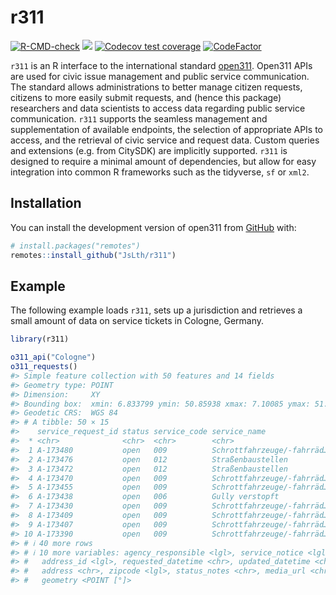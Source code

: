 
<!-- README.md is generated from README.Rmd. Please edit that file -->

# r311

<!-- badges: start -->

[![R-CMD-check](https://github.com/JsLth/r311/actions/workflows/R-CMD-check.yaml/badge.svg)](https://github.com/JsLth/r311/actions/workflows/R-CMD-check.yaml)
[![](https://www.r-pkg.org/badges/version/r311)](https://cran.r-project.org/package=r311)
[![Codecov test
coverage](https://codecov.io/gh/JsLth/r311/branch/main/graph/badge.svg)](https://app.codecov.io/gh/JsLth/r311?branch=main)
[![CodeFactor](https://www.codefactor.io/repository/github/jslth/r311/badge)](https://www.codefactor.io/repository/github/jslth/r311)
<!-- badges: end -->

`r311` is an R interface to the international standard
[open311](https://www.open311.org/). Open311 APIs are used for civic
issue management and public service communication. The standard allows
administrations to better manage citizen requests, citizens to more
easily submit requests, and (hence this package) researchers and data
scientists to access data regarding public service communication. `r311`
supports the seamless management and supplementation of available
endpoints, the selection of appropriate APIs to access, and the
retrieval of civic service and request data. Custom queries and
extensions (e.g. from CitySDK) are implicitly supported. `r311` is
designed to require a minimal amount of dependencies, but allow for easy
integration into common R frameworks such as the tidyverse, `sf` or
`xml2`.

## Installation

You can install the development version of open311 from
[GitHub](https://github.com/) with:

``` r
# install.packages("remotes")
remotes::install_github("JsLth/r311")
```

## Example

The following example loads `r311`, sets up a jurisdiction and retrieves
a small amount of data on service tickets in Cologne, Germany.

``` r
library(r311)

o311_api("Cologne")
o311_requests()
#> Simple feature collection with 50 features and 14 fields
#> Geometry type: POINT
#> Dimension:     XY
#> Bounding box:  xmin: 6.833799 ymin: 50.85938 xmax: 7.10085 ymax: 51.0604
#> Geodetic CRS:  WGS 84
#> # A tibble: 50 × 15
#>    service_request_id status service_code service_name               description
#>  * <chr>              <chr>  <chr>        <chr>                      <chr>      
#>  1 A-173480           open   009          Schrottfahrzeuge/-fahrräd… "Rondorfer…
#>  2 A-173476           open   012          Straßenbaustellen          "Baustelle…
#>  3 A-173472           open   012          Straßenbaustellen          "Guten Tag…
#>  4 A-173470           open   009          Schrottfahrzeuge/-fahrräd… "Unabgesch…
#>  5 A-173455           open   009          Schrottfahrzeuge/-fahrräd… "Am Rand d…
#>  6 A-173438           open   006          Gully verstopft            "Bachemer …
#>  7 A-173430           open   009          Schrottfahrzeuge/-fahrräd… "Auf der W…
#>  8 A-173409           open   009          Schrottfahrzeuge/-fahrräd… "Räder ste…
#>  9 A-173407           open   009          Schrottfahrzeuge/-fahrräd… "Ohne Kenn…
#> 10 A-173390           open   009          Schrottfahrzeuge/-fahrräd… "Auto steh…
#> # ℹ 40 more rows
#> # ℹ 10 more variables: agency_responsible <lgl>, service_notice <lgl>,
#> #   address_id <lgl>, requested_datetime <chr>, updated_datetime <chr>,
#> #   address <chr>, zipcode <lgl>, status_notes <chr>, media_url <chr>,
#> #   geometry <POINT [°]>
```
